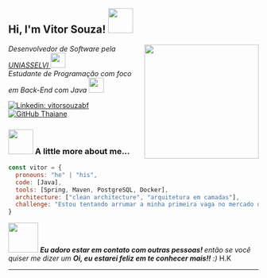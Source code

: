 <h2> Hi, I'm Vitor Souza! <img src="https://i.gifer.com/XOsX.gif" width="50"></h2>
<img align='right' src="https://miro.medium.com/v2/resize:fit:600/1*PtBtw-ygDjcuzzOeIcU60w.gif" width="230">
<p><em>Desenvolvedor de Software pela <a href="https://portal.uniasselvi.com.br">UNIASSELVI    </a><img src="https://media.giphy.com/media/fYSnHlufseco8Fh93Z/giphy.gif" width="30"></br>Estudante de Programação com foco em Back-End com Java
   <img src="https://media.giphy.com/media/WUlplcMpOCEmTGBtBW/giphy.gif" width="30"> 
</em></p>

[![Linkedin: vitorsouzabf](https://img.shields.io/badge/-vitorsouzabf-blue?style=flat-square&logo=Linkedin&logoColor=white&link=https://www.linkedin.com/in/vitorsouzabf/)](https://www.linkedin.com/in/vitorsouzabf/)
[![GitHub Thaiane](https://img.shields.io/github/followers/vitaep?label=follow&style=social)](https://github.com/vitaep)


### <img src="https://media.giphy.com/media/VgCDAzcKvsR6OM0uWg/giphy.gif" width="50"> A little more about me...  

```javascript
const vitor = {
  pronouns: "he" | "his",
  code: [Java],
  tools: [Spring, Maven, PostgreSQL, Docker],
  architecture: ["clean architecture", "arquitetura em camadas"],
  challenge: "Estou tentando arrumar a minha primeira vaga no mercado de trabalho como desenvolvedor"
}
```

<img src="https://media.giphy.com/media/LnQjpWaON8nhr21vNW/giphy.gif" width="60"> <em><b>Eu adoro estar em contato com outras pessoas! </b> então se você quiser me dizer um <b>Oi, eu estarei feliz em te conhecer mais!!</b> :)</em>
H.K

---

